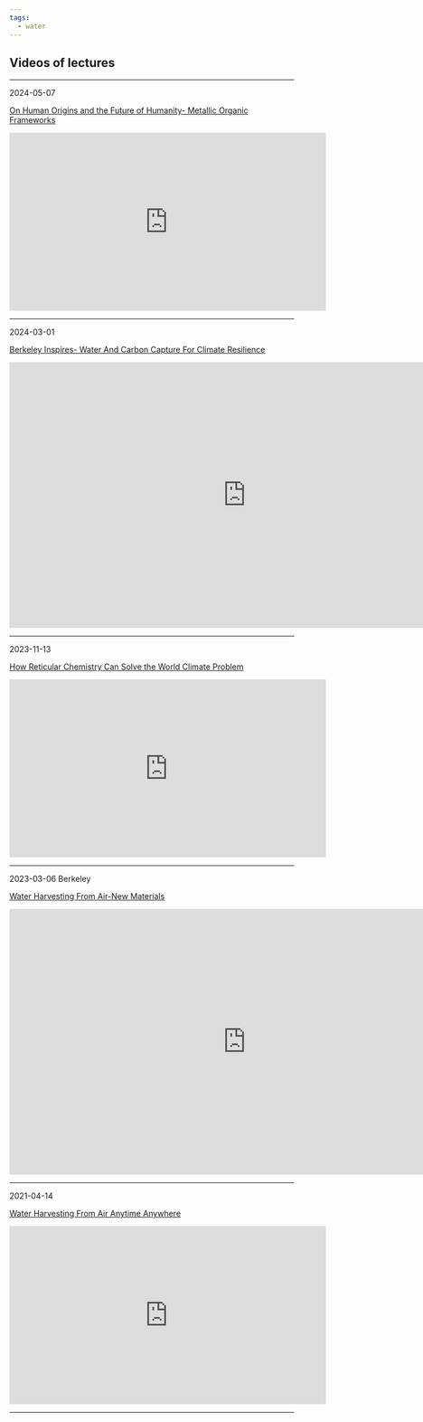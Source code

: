 ```yaml
---
tags:
  - water
---
```

## Videos of lectures


---
2024-05-07

[On Human Origins and the Future of Humanity- Metallic Organic Frameworks](https://youtu.be/9U3PEmzjDJQ)


<iframe width="560" height="315" src="https://www.youtube.com/embed/9U3PEmzjDJQ?si=moCJOrubM2HpVN_8" title="YouTube video player" frameborder="0" allow="accelerometer; autoplay; clipboard-write; encrypted-media; gyroscope; picture-in-picture; web-share" referrerpolicy="strict-origin-when-cross-origin" allowfullscreen></iframe>




---

2024-03-01

[Berkeley Inspires- Water And Carbon Capture For Climate Resilience](https://youtu.be/GiQ7nEhZYps)

<iframe width="835" height="470" src="https://www.youtube.com/embed/GiQ7nEhZYps" title="Water and Carbon Capture for Climate Resilience" frameborder="0" allow="accelerometer; autoplay; clipboard-write; encrypted-media; gyroscope; picture-in-picture; web-share" referrerpolicy="strict-origin-when-cross-origin" allowfullscreen></iframe>



---

2023-11-13

[How Reticular Chemistry Can Solve the World Climate Problem](https://youtu.be/DMeoJlpWsqg)



<iframe width="560" height="315" src="https://www.youtube.com/embed/DMeoJlpWsqg?si=sNhgSi4EaeyzNgi8" title="YouTube video player" frameborder="0" allow="accelerometer; autoplay; clipboard-write; encrypted-media; gyroscope; picture-in-picture; web-share" referrerpolicy="strict-origin-when-cross-origin" allowfullscreen></iframe>

---
2023-03-06 Berkeley

[Water Harvesting From Air-New Materials](https://youtu.be/FoVGWHAmA7I)

<iframe width="835" height="470" src="https://www.youtube.com/embed/FoVGWHAmA7I" title="Omar Yaghi: Shaping Water Behavior in Water Harvesting from Air" frameborder="0" allow="accelerometer; autoplay; clipboard-write; encrypted-media; gyroscope; picture-in-picture; web-share" referrerpolicy="strict-origin-when-cross-origin" allowfullscreen></iframe>


---
2021-04-14

[Water Harvesting From Air Anytime Anywhere](https://youtu.be/SO18satzFC4)


<iframe width="560" height="315" src="https://www.youtube.com/embed/SO18satzFC4?si=86zozB9dD-7WH2hV" title="YouTube video player" frameborder="0" allow="accelerometer; autoplay; clipboard-write; encrypted-media; gyroscope; picture-in-picture; web-share" referrerpolicy="strict-origin-when-cross-origin" allowfullscreen></iframe>


---
